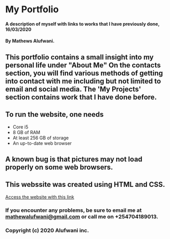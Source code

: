 # My Portfolio
#### A description of myself with links to works that I have previously done, 16/03/2020
#### By Mathews Alufwani.
## This portfolio contains a small insight into my personal life under "About Me" On the contacts section, you will find various methods of getting into contact with me including but not limited to email and social media. The 'My Projects' section contains work that I have done before.
## To run the website, one needs
* Core i5 
* 8 GB of RAM
* At least 256 GB of storage
* An up-to-date web browser
## A known bug is that pictures may not load properly on some web browsers.
## This webssite was created using HTML and CSS.
[Access the website with this link](https://www.google.com)
### If you encounter any problems, be sure to email me at mathewalufwani@gmail.com or call me on +254704189013.
### Copyright (c) 2020 Alufwani inc.